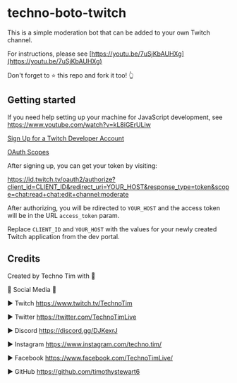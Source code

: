# techno-boto-twitch

This is a simple moderation bot that can be added to your own Twitch channel.

For instructions, please see [https://youtu.be/7uSjKbAUHXg](https://youtu.be/7uSjKbAUHXg)

Don't forget to ⭐ this repo and fork it too! 👆

## Getting started

If you need help setting up your machine for JavaScript development, see https://www.youtube.com/watch?v=kL8iGErULiw

[Sign Up for a Twitch Developer Account](https://dev.twitch.tv/)

[OAuth Scopes](https://dev.twitch.tv/docs/authentication#scopes)

After signing up, you can get your token by visiting:

https://id.twitch.tv/oauth2/authorize?client_id=CLIENT_ID&redirect_uri=YOUR_HOST&response_type=token&scope=chat:read+chat:edit+channel:moderate

After authorizing, you will be rdirected to `YOUR_HOST` and the access token will be in the URL `access_token` param.

Replace `CLIENT_ID` and `YOUR_HOST` with the values for your newly created Twitch application from the dev portal.

## Credits
Created by Techno Tim with 💛

🔔 Social Media 🔔

► Twitch https://www.twitch.tv/TechnoTim

► Twitter  https://twitter.com/TechnoTimLive

► Discord https://discord.gg/DJKexrJ

► Instagram https://www.instagram.com/techno.tim/

► Facebook https://www.facebook.com/TechnoTimLive/

► GitHub https://github.com/timothystewart6
